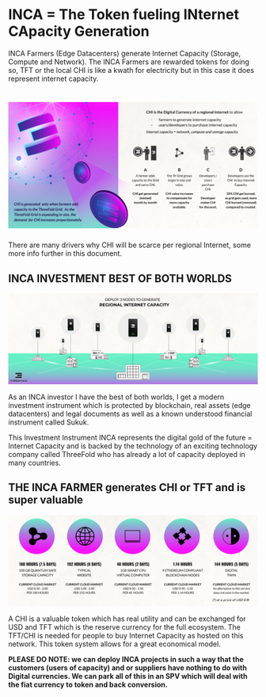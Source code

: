 
# INCA = The Token fueling INternet CApacity Generation 

INCA Farmers (Edge Datacenters) generate Internet Capacity (Storage, Compute and Network). The INCA Farmers are rewarded tokens for doing so, TFT or the local CHI is like a kwath for electricity but in this case it does represent internet capacity.

# ![image alt text](img/chi_tokens.png)

There are many drivers why CHI will be scarce per regional Internet, some more info further in this document.


## INCA INVESTMENT BEST OF BOTH WORLDS

![image alt text](img/regional_internet_capacity.png)

As an INCA investor I have the best of both worlds, I get a modern investment instrument which is protected by blockchain, real assets (edge datacenters) and legal documents as well as a known understood financial instrument called Sukuk.

This Investment Instrument INCA represents the digital gold of the future = Internet Capacity and is backed by the technology of an exciting technology company called ThreeFold who has already a lot of capacity deployed in many countries.

## THE INCA FARMER generates CHI or TFT and is super valuable

![image alt text](img/tft_hourse.png)

A CHI is a valuable token which has real utility and can be exchanged for USD and TFT which is the reserve currency for the full ecosystem. The TFT/CHI is needed for people to buy Internet Capacity as hosted on this network. This token system allows for a great economical model.

**PLEASE DO NOTE: we can deploy INCA projects in such a way that the customers (users of capacity) and or suppliers have nothing to do with Digital currencies. We can park all of this in an SPV which will deal with the fiat currency to token and back conversion.**

